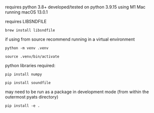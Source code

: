 requires python 3.8+
developed/tested on python 3.9.15 using M1 Mac running macOS 13.0.1

requires LIBSNDFILE

`brew install libsndfile`

if using from source
recommend running in a virtual environment

`python -m venv .venv`

`source .venv/bin/activate`


python libraries required: 

`pip install numpy`

`pip install soundfile`

may need to be run as a package in development mode
(from within the outermost pyats directory)

`pip install -e .`